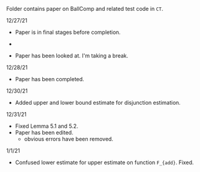 Folder contains paper on BallComp and related test code in `CT`. 

12/27/21

- Paper is in final stages before completion.
*
- Paper has been looked at. I'm taking a break.

12/28/21

- Paper has been completed.

12/30/21

- Added upper and lower bound estimate for disjunction estimation.

12/31/21

- Fixed Lemma 5.1 and 5.2. 
- Paper has been edited.
	* obvious errors have been removed.
	
1/1/21

- Confused lower estimate for upper estimate on function `F_{add}`. Fixed.
